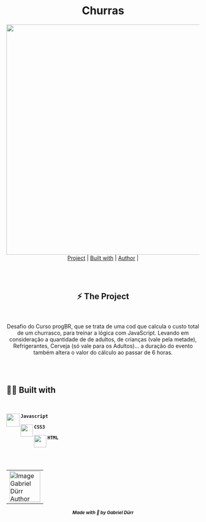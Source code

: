 


<h1 align="center" class="line-1 anim-typewriter"> Churras </h1>

<div  align="center">

<img align="center" src="https://i.imgur.com/btRkF91.png" width="600px">

</div>


<div align="center"  class="links">
    <a href="#project">Project</a> |
      <a href="#built_with">Built with</a> |
       <a href="#author">Author</a> |
</div>

<br/><br/>

<h2 id="project"  align="center">⚡ The Project  </h2>
<br>

<div align="center">

<p> Desafio do Curso progBR, que se trata de uma cod que calcula o custo total de um churrasco, para treinar a lógica com JavaScript. Levando em consideração a quantidade de de adultos, de crianças (vale pela metade), Refrigerantes, Cerveja (só vale para os Adultos)... a duração do evento também 
altera o valor do cálculo ao passar de 6 horas.</p>

</div>

 <br/><br/>
<h2 id="built_with"> 🧙‍♂️ Built with</h2>

<br>

<div id="javascript">
<img align="left" class="icon" src="https://img.icons8.com/color/344/javascript--v2.png" width="34px"/>
    <p align="left"><code><b>Javascript</b></code></p>
</div>

<div id="css3">
<img align="left" class="icon" src="https://img.icons8.com/dusk/22/000000/css3.png" width="32px"/>
    <p align="left"><code><b>CSS3</b></code></p>
</div>

<div id="html">
<img  align="left" class="icon" src="https://img.icons8.com/dusk/64/000000/html-5.png" width="32px"/>
    <p  align="left"><code><b>HTML</b></code></p>
</div>


<br><br>

<h2 id = "author" align="center"></h2>

<table align="center">
  <tr>
      <td>
      <a href="https://github.com/gabriel-durr">
        <img src="https://i.pinimg.com/736x/2d/0a/52/2d0a524829bc30e731bddac6fa0a0d08.jpg" width="80px;" alt="Image Gabriel Dürr Author"/><br>
      </a>
      </td>
  </tr>
</table>


<div align="center">
<sub><b><em>Made with 💜 by Gabriel Dürr </em></b></sub>
</div>


